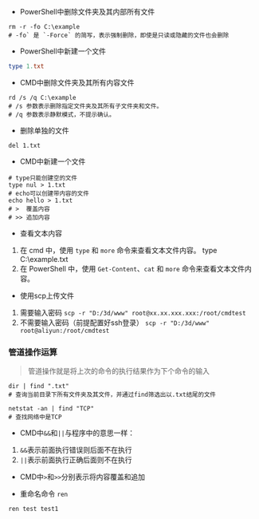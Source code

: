 - PowerShell中删除文件夹及其内部所有文件
```shell
rm -r -fo C:\example
# -fo` 是 `-Force` 的简写，表示强制删除，即使是只读或隐藏的文件也会删除
```
- PowerShell中新建一个文件
```powershell
type 1.txt
```
- CMD中删除文件夹及其所有内容文件
```shell
rd /s /q C:\example
# /s 参数表示删除指定文件夹及其所有子文件夹和文件。 
# /q 参数表示静默模式，不提示确认。
```
- 删除单独的文件
```shell
del 1.txt
```
- CMD中新建一个文件
```shell
# type只能创建空的文件
type nul > 1.txt
# echo可以创建带内容的文件
echo hello > 1.txt
# >  覆盖内容
# >> 追加内容
```
- 查看文本内容
1. 在 cmd 中，使用 `type` 和 `more` 命令来查看文本文件内容。 type C:\example.txt
2. 在 PowerShell 中，使用 `Get-Content`、`cat` 和 `more` 命令来查看文本文件内容。

- 使用scp上传文件
1. 需要输入密码
`scp -r "D:/3d/www" root@xx.xx.xxx.xxx:/root/cmdtest`
2. 不需要输入密码（前提配置好ssh登录）
`scp -r "D:/3d/www" root@aliyun:/root/cmdtest`

### 管道操作运算
> 管道操作就是将上次的命令的执行结果作为下个命令的输入
```shell
dir | find ".txt"
# 查询当前目录下所有文件夹及其文件，并通过find筛选出以.txt结尾的文件

netstat -an | find "TCP"
# 查找网络中是TCP
```
- CMD中`&&`和`||`与程序中的意思一样：
1. `&&`表示前面执行错误则后面不在执行
2. `||`表示前面执行正确后面则不在执行
- CMD中`>`和`>>`分别表示将内容覆盖和追加

- 重命名命令
`ren`
```shell
ren test test1
```
